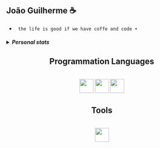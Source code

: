 ## João Guilherme ☕
- ` the life is good if we have coffe and code ☀`
<div align="center">
  
<h5>
  <details>
    <summary align="left">Personal stats</summary>
    <br>
    <div align="center" align-items="center"> 
      <img width="500px" src="https://github-readme-stats.vercel.app/api/wakatime/?username=SunnYu&layout=compact&theme=dracula&bg_color=000000&border_color=00000000&text_color=ffffff&hide_progress=true&border_radius=0" alt="langs">
    </div>
  </details>
</h5>

  
## Programmation Languages

<div style="display: inline_block"><br>
<img src="https://imgur.com/CZ3pw4E.png" width="37" height="37" >
<img src="https://llvm.org/img/DragonFull.png" width="37" height="37" >
<img src="https://skillicons.dev/icons?i=c,cpp,perl,rust,zig,kotlin,dart" height="37" >
</div>

## Tools

<div style="display: inline_block"><br>
<img src="https://skillicons.dev/icons?i=git,linux,postgres,redis,docker,spring,ktor,flutter" height="37" >
</div>



##
</div>
